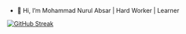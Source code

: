 - 👋 Hi, I’m Mohammad Nurul Absar | Hard Worker | Learner

<!-- ![Anurag's GitHub stats](https://github-readme-stats.vercel.app/api?username=nurulabsar-git&theme=outrun&show_icons=true) -->

<!-- nurulabsar-git/nurulabsar-git is a ✨ special ✨ repository because its `README.md` (this file) appears on your GitHub profile.
You can click the Preview link to take a look at your changes.
[![GitHub Streak](https://github-readme-streak-stats.herokuapp.com/?user=nurulabsar-git)](https://git.io/streak-stats) -->
[![GitHub Streak](https://github-readme-streak-stats.herokuapp.com/?user=nurulabsar-git&theme=merko)](https://git.io/streak-stats)

<!--START_SECTION:waka-->



<!--END_SECTION:waka-->
<!-- [![GitHub Streak](https://github-readme-streak-stats.herokuapp.com/?user=nurulabsar-git)](https://git.io/streak-stats) -->
<!-- [![GitHub Streak](https://github-readme-streak-stats.herokuapp.com/?user=nurulabsar-git&theme=merko)](https://git.io/streak-stats) -->




